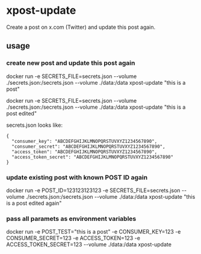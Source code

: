 # xpost-update

Create a post on x.com (Twitter) and update this post again.

## usage

### create new post and update this post again

docker run -e SECRETS_FILE=secrets.json --volume ./secrets.json:/secrets.json --volume ./data:/data xpost-update "this is a post"

docker run -e SECRETS_FILE=secrets.json --volume ./secrets.json:/secrets.json --volume ./data:/data xpost-update "this is a post edited"

secrets.json looks like:

```
{
  "consumer_key": "ABCDEFGHIJKLMNOPQRSTUVXYZ1234567890",
  "consumer_secret": "ABCDEFGHIJKLMNOPQRSTUVXYZ1234567890",
  "access_token": "ABCDEFGHIJKLMNOPQRSTUVXYZ1234567890",
  "access_token_secret": "ABCDEFGHIJKLMNOPQRSTUVXYZ1234567890"
}
```

### update existing post with known POST ID again

docker run -e POST_ID=123123123123 -e SECRETS_FILE=secrets.json --volume ./secrets.json:/secrets.json --volume ./data:/data xpost-update "this is a post edited again"

### pass all paramets as environment variables

docker run -e POST_TEST="this is a post" -e CONSUMER_KEY=123 -e CONSUMER_SECRET=123 -e ACCESS_TOKEN=123 -e ACCESS_TOKEN_SECRET=123 --volume ./data:/data xpost-update
